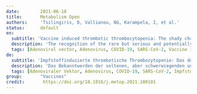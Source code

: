```yaml
---
date:        2021-06-18
title:       Metabolism Open
authors:     'Tsilingiris, D, Vallianou, NG, Karampela, I, et al.'
status:      default
en:
  subtitle: 'Vaccine induced thrombotic thrombocytopenia: The shady chapter of a success story.'
  description: 'The recognition of the rare but serious and potentially lethal complication of vaccine induced thrombotic thrombocytopenia (VITT) raised concerns regarding the safety of COVID-19 vaccines and led to the reconsideration of vaccination strategies in many countries. Following the description of VITT among recipients of adenoviral vector ChAdOx1 vaccine, a review of similar cases after Ad26.COV2·S vaccination gave rise to the question whether this entity may constitute a potential class effect of all adenoviral vector vaccines. Most cases are females, typically younger than 60 years who present shortly (range: 5–30 days) following vaccination with thrombocytopenia and thrombotic manifestations, occasionally in multiple sites. Following initial incertitude, concrete recommendations to guide the diagnosis (clinical suspicion, initial laboratory screening, PF4-polyanion-antibody ELISA) and management of VITT (non-heparin anticoagulants, corticosteroids, intravenous immunoglobulin) have been issued. The mechanisms behind this rare syndrome are currently a subject of active research and include the following: 1) production of PF4-polyanion autoantibodies; 2) adenoviral vector entry in megacaryocytes and subsequent expression of spike protein on platelet surface; 3) direct platelet and endothelial cell binding and activation by the adenoviral vector; 4) activation of endothelial and inflammatory cells by the PF4-polyanion autoantibodies; 5) the presence of an inflammatory co-signal; and 6) the abundance of circulating soluble spike protein variants following vaccination. Apart from the analysis of potential underlying mechanisms, this review aims to synopsize the clinical and epidemiologic features of VITT, to present the current evidence-based recommendations on diagnostic and therapeutic work-up of VITT and to discuss new dilemmas and perspectives that emerged after the description of this entity.'
  tags: [Adenoviral vector, Adenovirus, COVID-19, SARS-CoV-2, Vaccine induced thrombotic thrombocytopenia, Vaccine]
de: 
  subtitle: 'Impfstoffinduzierte thrombotische Thrombozytopenie: Das düstere Kapitel einer Erfolgsgeschichte.'
  description: 'Das Bekanntwerden der seltenen, aber schwerwiegenden und potenziell tödlichen Komplikation der impfstoffinduzierten thrombotischen Thrombozytopenie (VITT) gab Anlass zu Bedenken hinsichtlich der Sicherheit von COVID-19-Impfstoffen und führte in vielen Ländern zu einem Überdenken der Impfstrategien. Nach der Beschreibung von VITT bei Empfängern des adenoviralen Vektorimpfstoffs ChAdOx1 gab eine Überprüfung ähnlicher Fälle nach der Impfung mit Ad26.COV2-S Anlass zu der Frage, ob diese Entität eine potenzielle Klassenwirkung aller adenoviralen Vektorimpfstoffe darstellen könnte. Bei den meisten Fällen handelt es sich um Frauen, die in der Regel jünger als 60 Jahre sind und kurz (5-30 Tage) nach der Impfung eine Thrombozytopenie und thrombotische Manifestationen, gelegentlich an mehreren Stellen, aufweisen. Nach anfänglicher Unsicherheit wurden konkrete Empfehlungen für die Diagnose (klinischer Verdacht, erstes Laborscreening, PF4-Polyanion-Antikörper-ELISA) und die Behandlung der VITT (Nicht-Heparin-Antikoagulanzien, Kortikosteroide, intravenöses Immunglobulin) herausgegeben. Die Mechanismen, die diesem seltenen Syndrom zugrunde liegen, sind derzeit Gegenstand aktiver Forschung und umfassen Folgendes: 1) Produktion von PF4-Polyanion-Autoantikörpern; 2) Eintritt des adenoviralen Vektors in Megakaryozyten und anschließende Expression des Spike-Proteins auf der Thrombozytenoberfläche; 3) direkte Bindung und Aktivierung von Thrombozyten und Endothelzellen durch den adenoviralen Vektor; 4) Aktivierung von Endothel- und Entzündungszellen durch die PF4-Polyanion-Autoantikörper; 5) Vorhandensein eines entzündlichen Co-Signals; und 6) die Häufigkeit von zirkulierenden löslichen Spike-Protein-Varianten nach der Impfung. Neben der Analyse möglicher zugrunde liegender Mechanismen zielt diese Übersichtsarbeit darauf ab, die klinischen und epidemiologischen Merkmale der VITT zusammenzufassen, die aktuellen evidenzbasierten Empfehlungen zur diagnostischen und therapeutischen Abklärung der VITT vorzustellen und neue Dilemmata und Perspektiven zu diskutieren, die nach der Beschreibung dieser Entität entstanden sind.'
  tags: [Adenoviraler Vektor, Adenovirus, COVID-19, SARS-CoV-2, Impfstoff-induzierte thrombotische Thrombozytopenie, Impfstoff]
group:       "Vaccines"
credit:       https://doi.org/10.1016/j.metop.2021.100101
---
```

